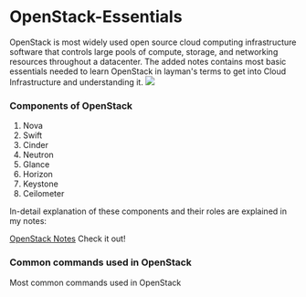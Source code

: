 # OpenStack-Essentials

OpenStack is most widely used open source cloud computing infrastructure software that controls large pools of compute, storage, and networking resources throughout a datacenter.
The added notes contains most basic essentials needed to learn OpenStack in layman's terms to get into Cloud Infrastructure and understanding it.
![](https://docs.openstack.org/ja/install-guide/_images/openstack-arch-kilo-logical-v1.png)

### Components of OpenStack
1) Nova
2) Swift
3) Cinder
4) Neutron
5) Glance
6) Horizon
7) Keystone
8) Ceilometer

In-detail explanation of these components and their roles are explained in my notes:

[OpenStack Notes](https://github.com/coolguy0704/OpenStack-Essentials/blob/main/OpenStack_Essentials_Notes.pdf "OpenStack Notes")
Check it out!

### Common commands used in OpenStack
Most common commands used in OpenStack
